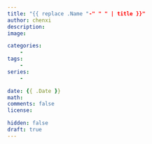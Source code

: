 ```yaml
---
title: "{{ replace .Name "-" " " | title }}"
author: chenxi
description: 
image: 

categories:
    - 
tags:
    - 
series:
    - 

date: {{ .Date }}
math: 
comments: false
license: 

hidden: false
draft: true
---
```

